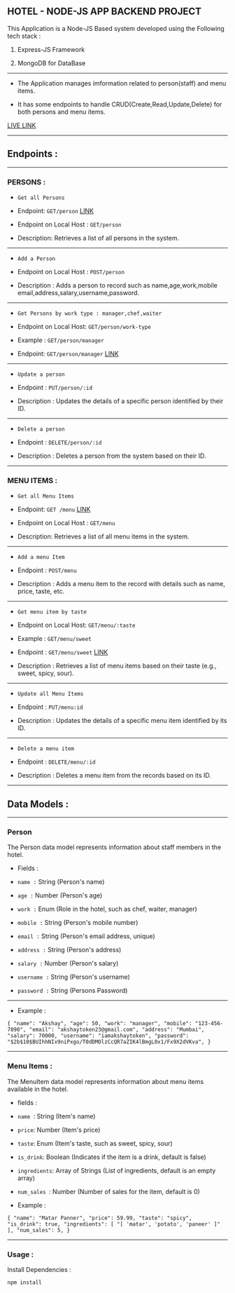 ## HOTEL - NODE-JS APP BACKEND PROJECT

This Application is a Node-JS Based system developed using the Following tech stack :

1.  Express-JS Framework

1.  MongoDB for DataBase

---

- The Application manages imformation related to person(staff) and menu items.

- It has some endpoints to handle CRUD(Create,Read,Update,Delete) for both persons and menu items.

[LIVE LINK](https://hotelapp-27dh.onrender.com/)

---

## Endpoints :

---

### PERSONS :

- `Get all Persons`

- Endpoint: `GET/person` [LINK](https://hotelapp-27dh.onrender.com/person)

- Endpoint on Local Host : `GET/person`

- Description: Retrieves a list of all persons in the system.

---

- `Add a Person`

- Endpoint on Local Host : `POST/person`

- Description : Adds a person to record such as name,age,work,mobile email,address,salary,username,password.

---

- `Get Persons by work type : manager,chef,waiter`

- Endpoint on Local Host: `GET/person/work-type`

- Example : `GET/person/manager`

- Endpoint: `GET/person/manager` [LINK](https://hotelapp-27dh.onrender.com/person/manager)

---

- `Update a person `

- Endpoint : `PUT/person/:id`

- Description : Updates the details of a specific person identified by their ID.

---

- `Delete a person`

- Endpoint : `DELETE/person/:id`

- Description : Deletes a person from the system based on their ID.

---

### MENU ITEMS :

- `Get all Menu Items`

- Endpoint: `GET /menu` [LINK](https://hotelapp-27dh.onrender.com/menu)

- Endpoint on Local Host : `GET/menu`

- Description: Retrieves a list of all menu items in the system.

---

- `Add a menu Item`

- Endpoint : `POST/menu`

- Description : Adds a menu item to the record with details such as name, price, taste, etc.

---

- `Get menu item by taste`

- Endpoint on Local Host: `GET/menu/:taste`

- Example : `GET/menu/sweet`

- Endpoint : `GET/menu/sweet` [LINK](https://hotelapp-27dh.onrender.com/menu/sweet)

- Description : Retrieves a list of menu items based on their taste (e.g., sweet, spicy, sour).

---

- `Update all Menu Items`

- Endpoint : `PUT/menu:id`

- Description : Updates the details of a specific menu item identified by its ID.

---

- `Delete a menu item`

- Endpoint : `DELETE/menu/:id`

- Description : Deletes a menu item from the records based on its ID.

---

## Data Models :

---

### Person

The Person data model represents information about staff members in the hotel.

- Fields :

- `name :` String (Person's name)

- `age :` Number (Person's age)

- `work :` Enum (Role in the hotel, such as chef, waiter, manager)

- `mobile :` String (Person's mobile number)

- `email :` String (Person's email address, unique)

- `address :` String (Person's address)

- `salary :` Number (Person's salary)

- `username :` String (Person's username)

- `password :` String (Persons Password)

---

- Example :

`{
"name": "Akshay",
"age": 50,
"work": "manager",
"mobile": "123-456-7890",
"email": "akshaytoken23@gmail.com",
"address": "Mumbai",
"salary": 70000,
"username": "iamakshaytoken",
"password": "$2b$10$BUIhhNIx9niPxgo/T0dDMOlzCcQR7aZIK4lBmgL0x1/Fx9X2dVKva",
}`

---

### Menu Items :

The MenuItem data model represents information about menu items available in the hotel.

- fields :

- `name `: String (Item's name)

- `price`: Number (Item's price)

- `taste`: Enum (Item's taste, such as sweet, spicy, sour)

- `is_drink`: Boolean (Indicates if the item is a drink, default is false)

- `ingredients`: Array of Strings (List of ingredients, default is an empty array)

- `num_sales `: Number (Number of sales for the item, default is 0)

- Example :

`{
"name": "Matar Panner",
"price": 59.99,
"taste": "spicy",
"is_drink": true,
"ingredients": [
"[ 'matar', 'potato', 'paneer' ]"
],
"num_sales": 5,
}`

---

### Usage :

Install Dependencies :

`npm install`
